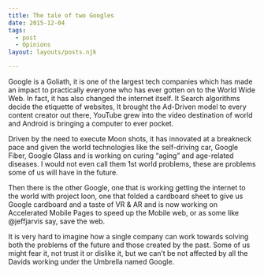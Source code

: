 ```yaml
---
title: The tale of two Googles
date: 2015-12-04
tags: 
  - post
  - Opinions
layout: layouts/posts.njk

---
```


Google is a Goliath, it is one of the largest tech companies which has made an impact to practically everyone who has ever gotten on to the World Wide Web. In fact, it has also changed the internet itself. It Search algorithms decide the etiquette of websites, It brought the Ad-Driven model to every content creator out there, YouTube grew into the video destination of world and Android is bringing a computer to ever pocket.

Driven by the need to execute Moon shots, it has innovated at a breakneck pace and given the world technologies like the self-driving car, Google Fiber, Google Glass and is working on curing “aging” and age-related diseases. I would not even call them 1st world problems, these are problems some of us will have in the future.

Then there is the other Google, one that is working getting the internet to the world with project loon, one that folded a cardboard sheet to give us Google cardboard and a taste of VR & AR and is now working on Accelerated Mobile Pages to speed up the Mobile web, or as some like @jeffjarvis say, save the web.

It is very hard to imagine how a single company can work towards solving both the problems of the future and those created by the past. Some of us might fear it, not trust it or dislike it, but we can’t be not affected by all the Davids working under the Umbrella named Google.
